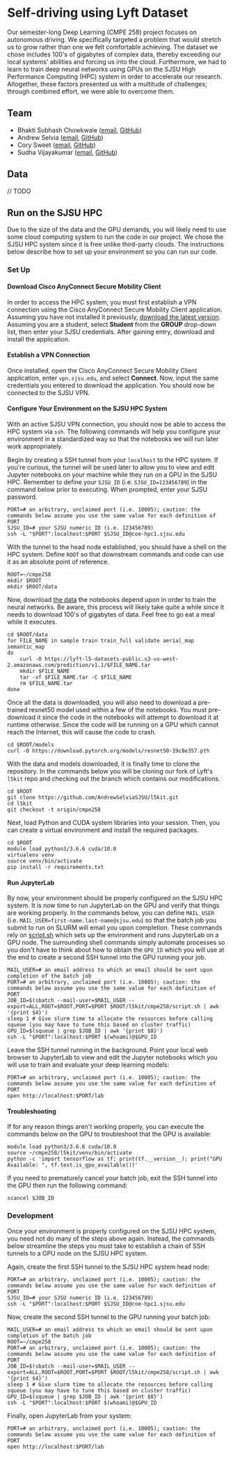 # Self-driving using Lyft Dataset

Our semester-long Deep Learning (CMPE 258) project focuses on autonomous driving. We specifically targeted a problem that would stretch us to grow rather than one we felt comfortable achieving. The dataset we chose includes 100's of gigabytes of complex data, thereby exceeding our local systems' abilities and forcing us into the cloud. Furthermore, we had to learn to train deep neural networks using GPUs on the SJSU High Performance Computing (HPC) system in order to accelerate our research. Altogether, these factors presented us with a multitude of challenges; through combined effort, we were able to overcome them.

## Team

* Bhakti Subhash Chowkwale ([email](mailto:bhaktisubhash.chowkwale@sjsu.edu), [GitHub](https://github.com/bhaktichowkwale))
* Andrew Selvia ([email](mailto:andrew.selvia@sjsu.edu), [GitHub](https://github.com/AndrewSelviaSJSU))
* Cory Sweet ([email](mailto:cory.sweet@sjsu.edu), [GitHub](https://github.com/cx2sweet))
* Sudha Vijayakumar ([email](mailto:sudha.vijayakumar@sjsu.edu), [GitHub](https://github.com/sudha-vijayakumar))

## Data

// TODO

## Run on the SJSU HPC

Due to the size of the data and the GPU demands, you will likely need to use some cloud computing system to run the code in our project. We chose the SJSU HPC system since it is free unlike third-party clouds. The instructions below describe how to set up your environment so you can run our code.

### Set Up

#### Download Cisco AnyConnect Secure Mobility Client

In order to access the HPC system, you must first establish a VPN connection using the Cisco AnyConnect Secure Mobility Client application. Assuming you have not installed it previously, [download the latest version](https://vpn.sjsu.edu). Assuming you are a student, select **Student** from the **GROUP** drop-down list, then enter your SJSU credentials. After gaining entry, download and install the application.

#### Establish a VPN Connection

Once installed, open the Cisco AnyConnect Secure Mobility Client application, enter `vpn.sjsu.edu`, and select **Connect**. Now, input the same credentials you entered to download the application. You should now be connected to the SJSU VPN.

#### Configure Your Environment on the SJSU HPC System

With an active SJSU VPN connection, you should now be able to access the HPC system via `ssh`. The following commands will help you configure your environment in a standardized way so that the notebooks we will run later work appropriately.

Begin by creating a SSH tunnel from your `localhost` to the HPC system. If you're curious, the tunnel will be used later to allow you to view and edit Jupyter notebooks on your machine while they run on a GPU in the SJSU HPC. Remember to define your `SJSU_ID` (i.e. `SJSU_ID=123456789`) in the command below prior to executing. When prompted, enter your SJSU password.

```shell
PORT=# an arbitrary, unclaimed port (i.e. 10005); caution: the commands below assume you use the same value for each definition of PORT
SJSU_ID=# your SJSU numeric ID (i.e. 123456789)
ssh -L "$PORT":localhost:$PORT $SJSU_ID@coe-hpc1.sjsu.edu
```

With the tunnel to the head node established, you should have a shell on the HPC system. Define `ROOT` so that downstream commands and code can use it as an absolute point of reference.

```shell
ROOT=~/cmpe258
mkdir $ROOT
mkdir $ROOT/data
```

Now, download [the data](https://self-driving.lyft.com/level5/download/) the notebooks depend upon in order to train the neural networks. Be aware, this process will likely take quite a while since it needs to download 100's of gigabytes of data. Feel free to go eat a meal while it executes.

```shell
cd $ROOT/data
for FILE_NAME in sample train train_full validate aerial_map semantic_map
do
    curl -O https://lyft-l5-datasets-public.s3-us-west-2.amazonaws.com/prediction/v1.1/$FILE_NAME.tar
    mkdir $FILE_NAME
    tar -xf $FILE_NAME.tar -C $FILE_NAME
    rm $FILE_NAME.tar
done
```

Once all the data is downloaded, you will also need to download a pre-trained resnet50 model used within a few of the notebooks. You must pre-download it since the code in the notebooks will attempt to download it at runtime otherwise. Since the code will be running on a GPU which cannot reach the Internet, this will cause the code to crash. 

```shell
cd $ROOT/models
curl -O https://download.pytorch.org/models/resnet50-19c8e357.pth 
```

With the data and models downloaded, it is finally time to clone the repository. In the commands below you will be cloning our fork of Lyft's `l5kit` repo and checking out the branch which contains our modifications.

```shell
cd $ROOT
git clone https://github.com/AndrewSelviaSJSU/l5kit.git
cd l5kit
git checkout -t origin/cmpe258
```

Next, load Python and CUDA system libraries into your session. Then, you can create a virtual environment and install the required packages. 

```shell
cd $ROOT
module load python3/3.6.6 cuda/10.0
virtualenv venv
source venv/bin/activate
pip install -r requirements.txt
```

#### Run JupyterLab

By now, your environment should be properly configured on the SJSU HPC system. It is now time to run JupyterLab on the GPU and verify that things are working properly. In the commands below, you can define `MAIL_USER` (i.e. `MAIL_USER=first-name.last-name@sjsu.edu`) so that the batch job you submit to run on SLURM will email you upon completion. These commands rely on [script.sh](script.sh) which sets up the environment and runs JupyterLab on a GPU node. The surrounding shell commands simply automate processes so you don't have to think about how to obtain the `GPU_ID` which you will use at the end to create a second SSH tunnel into the GPU running your job.

```shell
MAIL_USER=# an email address to which an email should be sent upon completion of the batch job
PORT=# an arbitrary, unclaimed port (i.e. 10005); caution: the commands below assume you use the same value for each definition of PORT
JOB_ID=$(sbatch --mail-user=$MAIL_USER --export=ALL,ROOT=$ROOT,PORT=$PORT $ROOT/l5kit/cmpe258/script.sh | awk '{print $4}')
sleep 1 # Give slurm time to allocate the resources before calling squeue (you may have to tune this based on cluster traffic)
GPU_ID=$(squeue | grep $JOB_ID | awk '{print $8}')
ssh -L "$PORT":localhost:$PORT $(whoami)@$GPU_ID
```

Leave the SSH tunnel running in the background. Point your local web browser to JupyterLab to view and edit the Jupyter notebooks which you will use to train and evaluate your deep learning models:

```shell
PORT=# an arbitrary, unclaimed port (i.e. 10005); caution: the commands below assume you use the same value for each definition of PORT
open http://localhost:$PORT/lab
```

#### Troubleshooting

If for any reason things aren't working properly, you can execute the commands below on the GPU to troubleshoot that the GPU is available:

```shell
module load python3/3.6.6 cuda/10.0
source ~/cmpe258/l5kit/venv/bin/activate
python -c 'import tensorflow as tf; print(tf.__version__); print("GPU Available: ", tf.test.is_gpu_available())'
```

If you need to prematurely cancel your batch job, exit the SSH tunnel into the GPU then run the following command:

```shell
scancel $JOB_ID
```

### Development

Once your environment is properly configured on the SJSU HPC system, you need not do many of the steps above again. Instead, the commands below streamline the steps you must take to establish a chain of SSH tunnels to a GPU node on the SJSU HPC system.

Again, create the first SSH tunnel to the SJSU HPC system head node:

```shell
PORT=# an arbitrary, unclaimed port (i.e. 10005); caution: the commands below assume you use the same value for each definition of PORT
SJSU_ID=# your SJSU numeric ID (i.e. 123456789)
ssh -L "$PORT":localhost:$PORT $SJSU_ID@coe-hpc1.sjsu.edu
```

Now, create the second SSH tunnel to the GPU running your batch job:

```shell
MAIL_USER=# an email address to which an email should be sent upon completion of the batch job
ROOT=~/cmpe258
PORT=# an arbitrary, unclaimed port (i.e. 10005); caution: the commands below assume you use the same value for each definition of PORT
JOB_ID=$(sbatch --mail-user=$MAIL_USER --export=ALL,ROOT=$ROOT,PORT=$PORT $ROOT/l5kit/cmpe258/script.sh | awk '{print $4}')
sleep 1 # Give slurm time to allocate the resources before calling squeue (you may have to tune this based on cluster traffic)
GPU_ID=$(squeue | grep $JOB_ID | awk '{print $8}')
ssh -L "$PORT":localhost:$PORT $(whoami)@$GPU_ID
```

Finally, open JupyterLab from your system:

```shell
PORT=# an arbitrary, unclaimed port (i.e. 10005); caution: the commands below assume you use the same value for each definition of PORT
open http://localhost:$PORT/lab
```